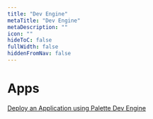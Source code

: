 ```yaml
---
title: "Dev Engine"
metaTitle: "Dev Engine"
metaDescription: ""
icon: ""
hideToC: false
fullWidth: false
hiddenFromNav: false
---
```


# Apps

[Deploy an Application using Palette Dev Engine](/knowledgebase/tutorials/dev-engine/deploy-app)